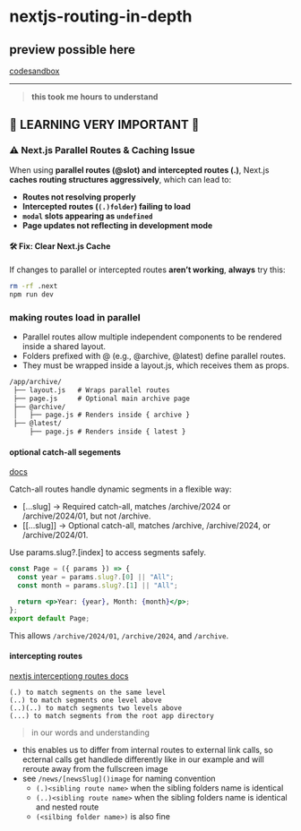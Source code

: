 # nextjs-routing-in-depth


## preview possible here

[codesandbox](https://codesandbox.io/p/github/janpauldahlke/nextjs-routing-in-depth/main?import=true&workspaceId=ws_13ESXanWQPaPX2oCQ9ipWD)

---

>**this took me hours to understand**

## 🚨 LEARNING VERY IMPORTANT 🚨

### ⚠️ Next.js Parallel Routes & Caching Issue
When using **parallel routes (@slot) and intercepted routes (.)**, Next.js **caches routing structures aggressively**, which can lead to:
- **Routes not resolving properly**
- **Intercepted routes (`(.)folder`) failing to load**
- **`modal` slots appearing as `undefined`**
- **Page updates not reflecting in development mode**

#### 🛠 Fix: Clear Next.js Cache
If changes to parallel or intercepted routes **aren’t working**, **always** try this:
```sh
rm -rf .next
npm run dev
```


### making routes load in parallel

* Parallel routes allow multiple independent components to be rendered inside a shared layout.
* Folders prefixed with @ (e.g., @archive, @latest) define parallel routes.
* They must be wrapped inside a layout.js, which receives them as props.

```md
/app/archive/
 ├── layout.js   # Wraps parallel routes
 ├── page.js     # Optional main archive page
 ├── @archive/
 │   ├── page.js # Renders inside { archive }
 ├── @latest/
     ├── page.js # Renders inside { latest }
```

#### optional catch-all segements
[docs](https://nextjs.org/docs/pages/building-your-application/routing/dynamic-routes#optional-catch-all-segments)

Catch-all routes handle dynamic segments in a flexible way:

* [...slug] → Required catch-all, matches /archive/2024 or /archive/2024/01, but not /archive.
* [[...slug]] → Optional catch-all, matches /archive, /archive/2024, or /archive/2024/01.

Use params.slug?.[index] to access segments safely.

```jsx
const Page = ({ params }) => {
  const year = params.slug?.[0] || "All";
  const month = params.slug?.[1] || "All";

  return <p>Year: {year}, Month: {month}</p>;
};
export default Page;
```
This allows `/archive/2024/01`, `/archive/2024`, and `/archive`.


#### intercepting routes 

[nextjs interceptiong routes docs](https://nextjs.org/docs/app/building-your-application/routing/intercepting-routes)

```
(.) to match segments on the same level
(..) to match segments one level above
(..)(..) to match segments two levels above
(...) to match segments from the root app directory
```

> in our words and understanding
* this enables us to differ from internal routes to external link calls, so ecternal calls get handlede differently like in our  example and will reroute away from the fullscreen image
* see `/news/[newsSlug]()image` for naming convention 
  * `(.)<sibling route name>` when the sibling folders name is identical
  * `(..)<sibling route name>` when the sibling folders name is identical and nested route
  * `(<silbing folder name>)` is also fine
